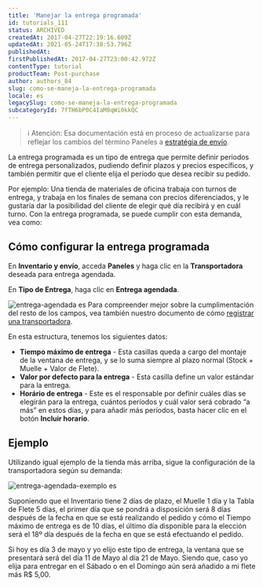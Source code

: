 ```yaml
---
title: 'Manejar la entrega programada'
id: tutorials_111
status: ARCHIVED
createdAt: 2017-04-27T22:19:16.609Z
updatedAt: 2021-05-24T17:38:53.796Z
publishedAt: 
firstPublishedAt: 2017-04-27T23:00:42.972Z
contentType: tutorial
productTeam: Post-purchase
author: authors_84
slug: como-se-maneja-la-entrega-programada
locale: es
legacySlug: como-se-maneja-la-entrega-programada
subcategoryId: 7fTH6bP0C4IaM8qWi0kkQC
---
```


>ℹ️ Atención: Esa documentación está en proceso de actualizarse para reflejar los cambios del término Paneles a [estratégia de envío](https://help.vtex.com/es/announcements/estoque-e-entrega-entenda-o-que-mudou-na-aba-paineis--1YNfaeNG206XKI2UbGBRSl).  

La entrega programada es un tipo de entrega que permite definir períodos de entrega personalizados, pudiendo definir plazos y precios específicos, y también permitir que el cliente elija el período que desea recibir su pedido. 

Por ejemplo: Una tienda de materiales de oficina trabaja con turnos de entrega, y trabaja en los finales de semana con precios diferenciados, y le gustaría dar la posibilidad del cliente de elegir qué día recibirá y en cuál turno. Con la entrega programada, se puede cumplir con esta demanda, vea como:

## Cómo configurar la entrega programada

En **Inventario y envío**, acceda **Paneles** y haga clic en la **Transportadora** deseada para entrega agendada.

En **Tipo de Entrega**, haga clic en **Entrega agendada**.

![entrega-agendada es](//images.ctfassets.net/alneenqid6w5/PF5fC5oPoiAmsK0KAW2G2/aee508bb7392ef5c0dfd62d3a607f25d/entrega-agendada_es.png)
Para compreender mejor sobre la cumplimentación del resto de los campos, vea también nuestro documento de cómo [registrar una transportadora](http://help.vtex.com/es/tutorial/gestionar-transportista).


En esta estructura, tenemos los siguientes datos:

- **Tiempo máximo de entrega** - Esta casillas queda a cargo del montaje de la ventana de entrega, y se lo suma siempre al plazo normal (Stock + Muelle + Valor de Flete).
- **Valor por defecto para la entrega** - Esta casilla define un valor estándar para la entrega.
- **Horário de entrega** - Este es el responsable por definir cuáles días se elegirán para la entrega, cuántos períodos y cuál valor será cobrado “a más” en estos días, y para añadir más períodos, basta hacer clic en el botón **Incluir horario**.

## Ejemplo

Utilizando igual ejemplo de la tienda más arriba, sigue la configuración de la transportadora según su demanda:


![entrega-agendada-exemplo es](//images.ctfassets.net/alneenqid6w5/1kwunX9pCYUUQUSQ8QO42u/bab6a450319e8ddcd081db0aebb9b9fe/entrega-agendada-exemplo_es.png)


Suponiendo que el Inventario tiene 2 días de plazo, el Muelle 1 día y la Tabla de Flete 5 días, el primer día que se pondrá a disposición será 8 días después de la fecha en que se está realizando el pedido y cómo el Tiempo máximo de entrega es de 10 días, el último día disponible para la elección será el 18º día después de la fecha en que se está efectuando el pedido.

Si hoy es día 3 de mayo y yo elijo este tipo de entrega, la ventana que se presentará será del día 11 de Mayo al día 21 de Mayo. Siendo que, caso yo elija para entregar en el Sábado o en el Domingo aún será añadido a mi flete más R$ 5,00.
